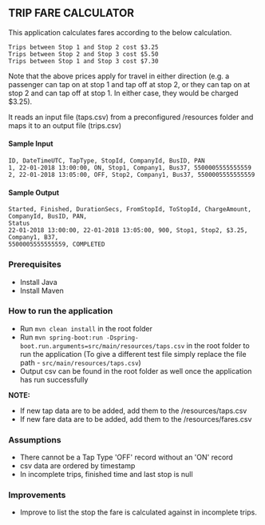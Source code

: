 ## TRIP FARE CALCULATOR

This application calculates fares according to the below calculation.

```
Trips between Stop 1 and Stop 2 cost $3.25
Trips between Stop 2 and Stop 3 cost $5.50
Trips between Stop 1 and Stop 3 cost $7.30
```

Note that the above prices apply for travel in either direction (e.g. a passenger can tap on at stop 1 and tap off
at stop 2, or they can tap on at stop 2 and can tap off at stop 1. In either case, they would be charged $3.25).

It reads an input file (taps.csv) from a preconfigured /resources folder
and maps it to an output file (trips.csv)

#### Sample Input
```csv
ID, DateTimeUTC, TapType, StopId, CompanyId, BusID, PAN
1, 22-01-2018 13:00:00, ON, Stop1, Company1, Bus37, 5500005555555559
2, 22-01-2018 13:05:00, OFF, Stop2, Company1, Bus37, 5500005555555559
```

#### Sample Output
```csv
Started, Finished, DurationSecs, FromStopId, ToStopId, ChargeAmount, CompanyId, BusID, PAN,
Status
22-01-2018 13:00:00, 22-01-2018 13:05:00, 900, Stop1, Stop2, $3.25, Company1, B37,
5500005555555559, COMPLETED
```

### Prerequisites

- Install Java
- Install Maven

### How to run the application

- Run `mvn clean install` in the root folder
- Run `mvn spring-boot:run -Dspring-boot.run.arguments=src/main/resources/taps.csv` in the root folder to run the application 
(To give a different test file simply replace the file path  - `src/main/resources/taps.csv`)
- Output csv can be found in the root folder as well once the application has run successfully

**NOTE:**

- If new tap data are to be added, add them to the /resources/taps.csv
- If new fare data are to be added, add them to the /resources/fares.csv

### Assumptions

- There cannot be a Tap Type 'OFF' record without an 'ON' record
- csv data are ordered by timestamp
- In incomplete trips, finished time and last stop is null 

### Improvements
- Improve to list the stop the fare is calculated against in incomplete trips.